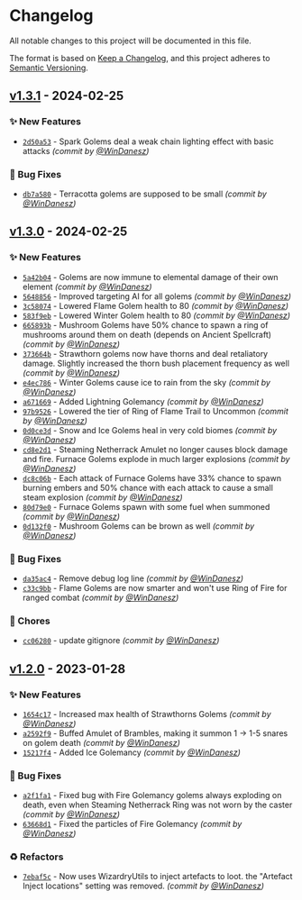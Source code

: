 # Changelog
All notable changes to this project will be documented in this file.

The format is based on [Keep a Changelog](https://keepachangelog.com/en/1.0.0/),
and this project adheres to [Semantic Versioning](https://semver.org/spec/v2.0.0.html).

## [v1.3.1] - 2024-02-25
### :sparkles: New Features
- [`2d50a53`](https://github.com/WinDanesz/WizardryGolems/commit/2d50a537219bfea68011d9959a5b7818cd011746) - Spark Golems deal a weak chain lighting effect with basic attacks *(commit by [@WinDanesz](https://github.com/WinDanesz))*

### :bug: Bug Fixes
- [`db7a580`](https://github.com/WinDanesz/WizardryGolems/commit/db7a58005d714d0bd6cd36dcb4c65f81a8ff845e) - Terracotta golems are supposed to be small *(commit by [@WinDanesz](https://github.com/WinDanesz))*


## [v1.3.0] - 2024-02-25
### :sparkles: New Features
- [`5a42b04`](https://github.com/WinDanesz/WizardryGolems/commit/5a42b047574ca5799b2bdf5a718df6c5584262cf) - Golems are now immune to elemental damage of their own element *(commit by [@WinDanesz](https://github.com/WinDanesz))*
- [`5648856`](https://github.com/WinDanesz/WizardryGolems/commit/564885676c4a072383d5e3662225dbfe7d738953) - Improved targeting AI for all golems *(commit by [@WinDanesz](https://github.com/WinDanesz))*
- [`3c58074`](https://github.com/WinDanesz/WizardryGolems/commit/3c58074259b4eb331e2e0919f67ee3ffc4c5bdc5) - Lowered Flame Golem health to 80 *(commit by [@WinDanesz](https://github.com/WinDanesz))*
- [`583f9eb`](https://github.com/WinDanesz/WizardryGolems/commit/583f9ebc469cc51a35c8611f951e1d39f0a0cd2f) - Lowered Winter Golem health to 80 *(commit by [@WinDanesz](https://github.com/WinDanesz))*
- [`665893b`](https://github.com/WinDanesz/WizardryGolems/commit/665893b1e126738216eaa4cba5864192f11858ff) - Mushroom Golems have 50% chance to spawn a ring of mushrooms around them on death (depends on Ancient Spellcraft) *(commit by [@WinDanesz](https://github.com/WinDanesz))*
- [`373664b`](https://github.com/WinDanesz/WizardryGolems/commit/373664b15bf01575d95462be9b71a02d573a8f4d) - Strawthorn golems now have thorns and deal retaliatory damage. Slightly increased the thorn bush placement frequency as well *(commit by [@WinDanesz](https://github.com/WinDanesz))*
- [`e4ec786`](https://github.com/WinDanesz/WizardryGolems/commit/e4ec7868d7ae800d9aa858498fb2254e3773115c) - Winter Golems cause ice to rain from the sky *(commit by [@WinDanesz](https://github.com/WinDanesz))*
- [`a671669`](https://github.com/WinDanesz/WizardryGolems/commit/a6716696113293d0686c1b64a5dce4bbda074abb) - Added Lightning Golemancy *(commit by [@WinDanesz](https://github.com/WinDanesz))*
- [`97b9526`](https://github.com/WinDanesz/WizardryGolems/commit/97b95267889733d8242aa5d79237923d327be1c5) - Lowered the tier of Ring of Flame Trail to Uncommon *(commit by [@WinDanesz](https://github.com/WinDanesz))*
- [`0d0ce3d`](https://github.com/WinDanesz/WizardryGolems/commit/0d0ce3d99a98a53e2a8e90a730caf7c22b624777) - Snow and Ice Golems heal in very cold biomes *(commit by [@WinDanesz](https://github.com/WinDanesz))*
- [`cd8e2d1`](https://github.com/WinDanesz/WizardryGolems/commit/cd8e2d1d9f8d600be70493cdbf6e5a2f1224e7fa) - Steaming Netherrack Amulet no longer causes block damage and fire. Furnace Golems explode in much larger explosions *(commit by [@WinDanesz](https://github.com/WinDanesz))*
- [`dc8c06b`](https://github.com/WinDanesz/WizardryGolems/commit/dc8c06b6cef9e1f73d4f62b3b4a9c3fe7c5236af) - Each attack of Furnace Golems have 33% chance to spawn burning embers and 50% chance with each attack to cause a small steam explosion *(commit by [@WinDanesz](https://github.com/WinDanesz))*
- [`80d79e0`](https://github.com/WinDanesz/WizardryGolems/commit/80d79e03e7b4c2c3d3ed60d576396c1ac797d4ab) - Furnace Golems spawn with some fuel when summoned *(commit by [@WinDanesz](https://github.com/WinDanesz))*
- [`0d132f0`](https://github.com/WinDanesz/WizardryGolems/commit/0d132f0aac66e578800679b3f69b9449477de535) - Mushroom Golems can be brown as well *(commit by [@WinDanesz](https://github.com/WinDanesz))*

### :bug: Bug Fixes
- [`da35ac4`](https://github.com/WinDanesz/WizardryGolems/commit/da35ac46d60cf65fa1b3d52bd0089a04a46fd9c7) - Remove debug log line *(commit by [@WinDanesz](https://github.com/WinDanesz))*
- [`c33c9bb`](https://github.com/WinDanesz/WizardryGolems/commit/c33c9bbccbe8d2b2526ff4beec883ccfb077589c) - Flame Golems are now smarter and won't use Ring of Fire for ranged combat *(commit by [@WinDanesz](https://github.com/WinDanesz))*

### :wrench: Chores
- [`cc06280`](https://github.com/WinDanesz/WizardryGolems/commit/cc0628087b8c25b88736d9bdc0dadefb0ccc37e5) - update gitignore *(commit by [@WinDanesz](https://github.com/WinDanesz))*


## [v1.2.0] - 2023-01-28
### :sparkles: New Features
- [`1654c17`](https://github.com/WinDanesz/WizardryGolems/commit/1654c17121cb9d079246624e643edc7b38fe861f) - Increased max health of Strawthorns Golems *(commit by [@WinDanesz](https://github.com/WinDanesz))*
- [`a2592f9`](https://github.com/WinDanesz/WizardryGolems/commit/a2592f908c19a763b45932c6ce775de6aeb2bd43) - Buffed Amulet of Brambles, making it summon 1 -> 1-5 snares on golem death *(commit by [@WinDanesz](https://github.com/WinDanesz))*
- [`15217f4`](https://github.com/WinDanesz/WizardryGolems/commit/15217f49fc14554952e87ed900f6f367c58db371) - Added Ice Golemancy *(commit by [@WinDanesz](https://github.com/WinDanesz))*

### :bug: Bug Fixes
- [`a2f1fa1`](https://github.com/WinDanesz/WizardryGolems/commit/a2f1fa17df3cf9fa1744ef5698b97d1185defd02) - Fixed bug with Fire Golemancy golems always exploding on death, even when Steaming Netherrack Ring was not worn by the caster *(commit by [@WinDanesz](https://github.com/WinDanesz))*
- [`63668d1`](https://github.com/WinDanesz/WizardryGolems/commit/63668d182459d2c94f7fe379d15011ae31b38c42) - Fixed the particles of Fire Golemancy *(commit by [@WinDanesz](https://github.com/WinDanesz))*

### :recycle: Refactors
- [`7ebaf5c`](https://github.com/WinDanesz/WizardryGolems/commit/7ebaf5c36f0b5f7f51db32c74637d34ddc946b3f) - Now uses WizardryUtils to inject artefacts to loot. the "Artefact Inject locations" setting was removed. *(commit by [@WinDanesz](https://github.com/WinDanesz))*


[v1.2.0]: https://github.com/WinDanesz/WizardryGolems/compare/1.0.0...v1.2.0
[v1.3.0]: https://github.com/WinDanesz/WizardryGolems/compare/v1.2.0...v1.3.0
[v1.3.1]: https://github.com/WinDanesz/WizardryGolems/compare/v1.3.0...v1.3.1
